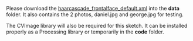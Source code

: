 Please download the [haarcascade_frontalface_default.xml](https://github.com/opencv/opencv/blob/master/data/haarcascades/haarcascade_frontalface_default.xml) into the **data** folder. It also contains the 2 photos, daniel.jpg and george.jpg for testing.

The CVImage library will also be required for this sketch. It can be installed properly as a Processing library or temporarily in the **code** folder.
